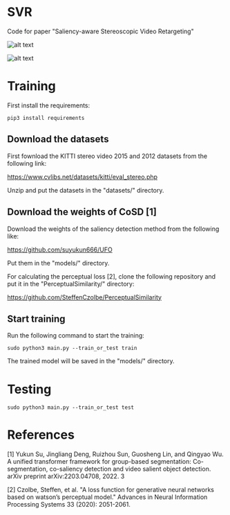 # SVR

Code for paper "Saliency-aware Stereoscopic Video Retargeting"


![alt text](https://github.com/z65451/SVR/blob/main/model.jpg)

![alt text](https://github.com/z65451/SVR/blob/main/result.png)

# Training

First install the requirements:

```
pip3 install requirements
```


## Download the datasets
First fownload the KITTI stereo video 2015 and 2012 datasets from the following link:

https://www.cvlibs.net/datasets/kitti/eval_stereo.php

Unzip and put the datasets in the "datasets/" directory.

## Download the weights of CoSD [1]

Download the weights of the saliency detection method from the following like:

https://github.com/suyukun666/UFO

Put them in the "models/" directory.

For calculating the perceptual loss [2], clone the following repository and put it in the "PerceptualSimilarity/" directory:

https://github.com/SteffenCzolbe/PerceptualSimilarity

## Start training

Run the following command to start the training:

```
sudo python3 main.py --train_or_test train
```

The trained model will be saved in the "models/" directory.


# Testing

```
sudo python3 main.py --train_or_test test
```


# References

[1] Yukun Su, Jingliang Deng, Ruizhou Sun, Guosheng Lin,
and Qingyao Wu. A unified transformer framework for
group-based segmentation: Co-segmentation, co-saliency
detection and video salient object detection. arXiv preprint
arXiv:2203.04708, 2022. 3

[2] Czolbe, Steffen, et al. "A loss function for generative neural networks based on watson’s perceptual model." Advances in Neural Information Processing Systems 33 (2020): 2051-2061.
